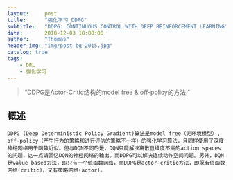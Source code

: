 ```yaml
---
layout:     post
title:      "强化学习_DDPG"
subtitle:   "DDPG: CONTINUOUS CONTROL WITH DEEP REINFORCEMENT LEARNING"
date:       2018-12-03 18:00:00
author:     "Thomas"
header-img: "img/post-bg-2015.jpg"
catalog: true
tags:
    - DRL
    - 强化学习
---
```


> “DDPG是Actor-Critic结构的model free & off-policy的方法.”


## 概述

    DDPG (Deep Deterministic Policy Gradient)算法是model free（无环境模型）, off-policy（产生行为的策略和进行评估的策略不一样）的强化学习算法，且同样使用了深度神经网络用于函数近似。但与DQN不同的是，DQN只能解决离散且维度不高的action spaces的问题，这一点请回忆DQN的神经网络的输出。而DDPG可以解决连续动作空间问题。另外，DQN是value based方法，即只有一个值函数网络，而DDPG是actor-critic方法，即既有值函数网络(critic)，又有策略网络(actor)。
